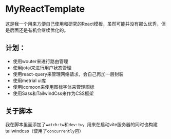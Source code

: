 # MyReactTemplate
这是我一个用来方便自己使用和研究的React模板，虽然可能并没有那么优秀，但是后面还是有机会继续优化的。

## 计划：
- 使用wouter来进行路由管理
- 使用jotai来进行用户状态管理 
- 使用react-query来管理网络请求，会自己再加一层封装
- 使用metrial ui库
- 使用icomoon来使用图标字体来管理图标
- 使用Sass和TailwindCss来作为CSS框架

## 关于脚本
我在脚本里面添加了`watch:tw`和`dev:tw`，用来在启动vite服务器的同时也构建tailwindcss（使用了`concurrently`包）
